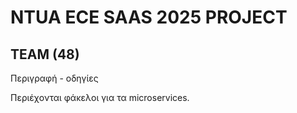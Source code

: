 # NTUA ECE SAAS 2025 PROJECT

## TEAM (48)

Περιγραφή - οδηγίες

Περιέχονται φάκελοι για τα microservices.